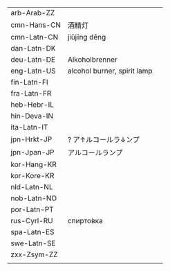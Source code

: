 | | | |
|-|-|-|
| arb-Arab-ZZ |  |  |
| cmn-Hans-CN | 酒精灯 |  |
| cmn-Latn-CN | jiǔjīng dēng |  |
| dan-Latn-DK |  |  |
| deu-Latn-DE | Alkoholbrenner |  |
| eng-Latn-US | alcohol burner, spirit lamp |  |
| fin-Latn-FI |  |  |
| fra-Latn-FR |  |  |
| heb-Hebr-IL |  |  |
| hin-Deva-IN |  |  |
| ita-Latn-IT |  |  |
| jpn-Hrkt-JP | ? ア↑ルコールラ↓ンプ |  |
| jpn-Jpan-JP | アルコールランプ |  |
| kor-Hang-KR |  |  |
| kor-Kore-KR |  |  |
| nld-Latn-NL |  |  |
| nob-Latn-NO |  |  |
| por-Latn-PT |  |  |
| rus-Cyrl-RU | спирто́вка |  |
| spa-Latn-ES |  |  |
| swe-Latn-SE |  |  |
| zxx-Zsym-ZZ |  |  |
|  |  |  |
